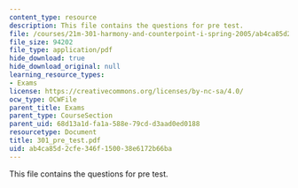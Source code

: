```yaml
---
content_type: resource
description: This file contains the questions for pre test.
file: /courses/21m-301-harmony-and-counterpoint-i-spring-2005/ab4ca85d2cfe346f150038e6172b66ba_301_pre_test.pdf
file_size: 94202
file_type: application/pdf
hide_download: true
hide_download_original: null
learning_resource_types:
- Exams
license: https://creativecommons.org/licenses/by-nc-sa/4.0/
ocw_type: OCWFile
parent_title: Exams
parent_type: CourseSection
parent_uid: 68d13a1d-fa1a-588e-79cd-d3aad0ed0188
resourcetype: Document
title: 301_pre_test.pdf
uid: ab4ca85d-2cfe-346f-1500-38e6172b66ba
---
```

This file contains the questions for pre test.